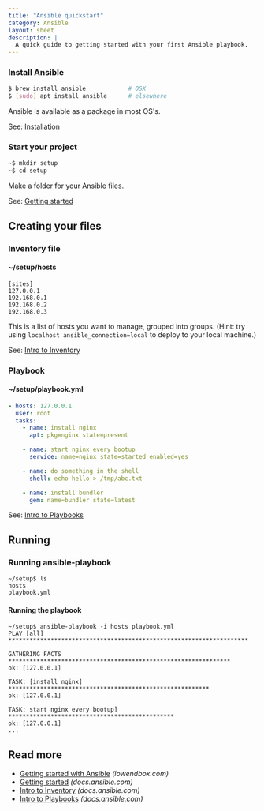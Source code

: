 ```yaml
---
title: "Ansible quickstart"
category: Ansible
layout: sheet
description: |
  A quick guide to getting started with your first Ansible playbook.
---
```


### Install Ansible

```bash
$ brew install ansible            # OSX
$ [sudo] apt install ansible      # elsewhere
```

Ansible is available as a package in most OS's.

See: [Installation](http://docs.ansible.com/ansible/latest/intro_installation.html)

### Start your project

```bash
~$ mkdir setup
~$ cd setup
```

Make a folder for your Ansible files.

See: [Getting started](http://docs.ansible.com/ansible/latest/intro_getting_started.html)

## Creating your files

### Inventory file

#### ~/setup/hosts

```dosini
[sites]
127.0.0.1
192.168.0.1
192.168.0.2
192.168.0.3
```

This is a list of hosts you want to manage, grouped into groups. (Hint: try
using `localhost ansible_connection=local` to deploy to your local machine.)

See: [Intro to Inventory](http://docs.ansible.com/ansible/latest/intro_inventory.html)

### Playbook

#### ~/setup/playbook.yml

```yaml
- hosts: 127.0.0.1
  user: root
  tasks:
    - name: install nginx
      apt: pkg=nginx state=present

    - name: start nginx every bootup
      service: name=nginx state=started enabled=yes

    - name: do something in the shell
      shell: echo hello > /tmp/abc.txt

    - name: install bundler
      gem: name=bundler state=latest
```

See: [Intro to Playbooks](http://docs.ansible.com/ansible/latest/playbooks_intro.html)

## Running

### Running ansible-playbook

```
~/setup$ ls
hosts
playbook.yml
```

#### Running the playbook

```
~/setup$ ansible-playbook -i hosts playbook.yml
PLAY [all] ********************************************************************

GATHERING FACTS ***************************************************************
ok: [127.0.0.1]

TASK: [install nginx] *********************************************************
ok: [127.0.0.1]

TASK: start nginx every bootup] ***********************************************
ok: [127.0.0.1]
...
```

## Read more

* [Getting started with Ansible](http://lowendbox.com/blog/getting-started-with-ansible/) _(lowendbox.com)_
* [Getting started](http://docs.ansible.com/ansible/latest/intro_getting_started.html) _(docs.ansible.com)_
* [Intro to Inventory](http://docs.ansible.com/ansible/latest/intro_inventory.html) _(docs.ansible.com)_
* [Intro to Playbooks](http://docs.ansible.com/ansible/latest/playbooks_intro.html) _(docs.ansible.com)_
